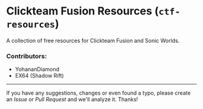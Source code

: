 # Clickteam Fusion Resources (``ctf-resources``)

A collection of free resources for Clickteam Fusion and Sonic Worlds.

### Contributors:
- YohananDiamond
- EX64 (Shadow Rift)

---

If you have any suggestions, changes or even found a typo, please create an *Issue* or *Pull Request* and we'll analyze it. Thanks!
